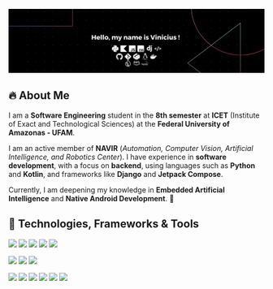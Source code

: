 ![Hello, my name is Vinicius!](top.png)

## 🔥 About Me  
I am a **Software Engineering** student in the **8th semester** at **ICET** (Institute of Exact and Technological Sciences) at the **Federal University of Amazonas - UFAM**.

I am an active member of **NAVIR** (*Automation, Computer Vision, Artificial Intelligence, and Robotics Center*). I have experience in **software development**, with a focus on **backend**, using languages such as **Python** and **Kotlin**, and frameworks like **Django** and **Jetpack Compose**.

Currently, I am deepening my knowledge in **Embedded Artificial Intelligence** and **Native Android Development**. 🚀

## 🔧 Technologies, Frameworks & Tools
<!--tech -->
![](https://img.shields.io/badge/Code-Python-informational?style=flat&logo=python&logoColor=white&color=2F4F4F)
![](https://img.shields.io/badge/Code-Kotlin-informational?style=flat&logo=kotlin&logoColor=white&color=2F4F4F)
![](https://img.shields.io/badge/Code-JavaScript-informational?style=flat&logo=javascript&logoColor=white&color=2F4F4F)
![](https://img.shields.io/badge/Code-Css-informational?style=flat&logo=css&logoColor=white&color=2F4F4F)
![](https://img.shields.io/badge/Code-Html-informational?style=flat&logo=html5&logoColor=white&color=2F4F4F)

<!--framework -->
![](https://img.shields.io/badge/Framework-Django-informational?style=flat&logo=django&logoColor=white&color=2F4F4F)
![](https://img.shields.io/badge/Framework-Jetpack_Compose-informational?style=flat&logo=JetpackCompose&logoColor=white&color=2F4F4F)
![](https://img.shields.io/badge/Framework-Fastapi-informational?style=flat&logo=fastapi&logoColor=white&color=2F4F4F)

<!--tools -->
![](https://img.shields.io/badge/OS-Linux-informational?style=flat&logo=linux&logoColor=white&color=2F4F4F)
![](https://img.shields.io/badge/Editor-IntelliJ_IDEA-informational?style=flat&logo=intellij-idea&logoColor=white&color=2F4F4F)
![](https://img.shields.io/badge/Tools-Firebase-informational?style=flat&logo=firebase&logoColor=white&color=2F4F4F)
![](https://img.shields.io/badge/Tools-PostgreSQL-informational?style=flat&logo=postgresql&logoColor=white&color=2F4F4F)
![](https://img.shields.io/badge/Tools-Mysql-informational?style=flat&logo=mysql&logoColor=white&color=2F4F4F)
![](https://img.shields.io/badge/Tools-Docker-informational?style=flat&logo=docker&logoColor=white&color=2F4F4F)


